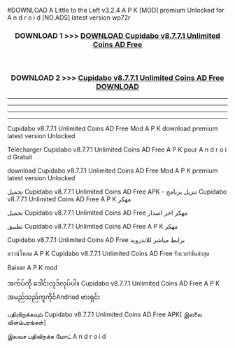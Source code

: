 #DOWNLOAD A Little to the Left v3.2.4 A P K [MOD] premium Unlocked for A n d r o i d [NO.ADS] latest version wp72r 



<div align="center">

<h3>DOWNLOAD 1 >>> <a href="https://getmod1.web.app/?judule=Btd Battles">DOWNLOAD Cupidabo v8.7.7.1 Unlimited Coins AD Free </a></h3><br>

<h3>DOWNLOAD 2 >>> <a href="https://getmod1.web.app/?judule=Btd Battles">Cupidabo v8.7.7.1 Unlimited Coins AD Free  DOWNLOAD </a></h3>

</div>


----------------------------------------------------------

----------------------------------------------------------

----------------------------------------------------------

----------------------------------------------------------


Cupidabo v8.7.7.1 Unlimited Coins AD Free  Mod A P K download premium latest version Unlocked

Télécharger Cupidabo v8.7.7.1 Unlimited Coins AD Free  A P K pour A n d r o i d Gratuit

download Cupidabo v8.7.7.1 Unlimited Coins AD Free  Mod A P K premium latest version Unlocked

تحميل Cupidabo v8.7.7.1 Unlimited Coins AD Free  APK - تنزيل برنامج Cupidabo v8.7.7.1 Unlimited Coins AD Free  A P K مهكر

تحميل Cupidabo v8.7.7.1 Unlimited Coins AD Free  مهكر اخر اصدار

تطبيق Cupidabo v8.7.7.1 Unlimited Coins AD Free  A P K مهكر

Cupidabo v8.7.7.1 Unlimited Coins AD Free  برابط مباشر للاندرويد

ดาวน์โหลด A P K Cupidabo v8.7.7.1 Unlimited Coins AD Free  รับเวอร์ชันล่าสุด

Baixar A P K mod

အက်ပ်ကို ဒေါင်းလုဒ်လုပ်ပါ။ Cupidabo v8.7.7.1 Unlimited Coins AD Free  A P K အမည်သည်ကူကိုင်Andriod ဗားရှင်း

பதிவிறக்கவும் Cupidabo v8.7.7.1 Unlimited Coins AD Free  APK[ இல்லை விளம்பரங்கள்] 
 
இலவச பதிவிறக்க மோட் A n d r o i d



